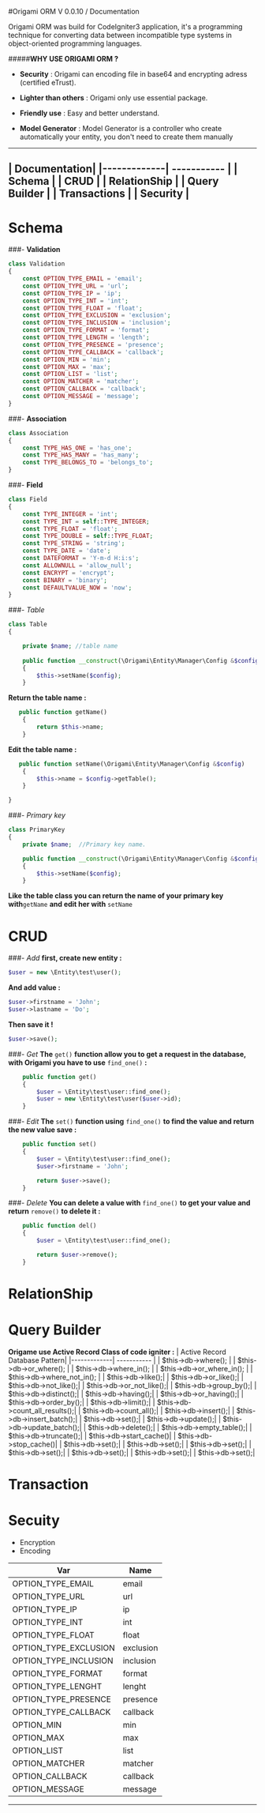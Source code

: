 
#Origami ORM V 0.0.10 / Documentation


Origami ORM was build for CodeIgniter3 application, it's a programming technique for converting data between 
incompatible type systems in object-oriented programming languages.

#####**WHY USE ORIGAMI ORM ?**

  * **Security** : 
      Origami can encoding file in base64 and encrypting adress (certified eTrust).
  
  * **Lighter than others** :
      Origami only use essential package.

  * **Friendly use** :
      Easy and better understand.
      

  * **Model Generator** :
      Model Generator is a controller who create automatically your entity, you don't need to create them manually
                                  
----------

| Documentation|
|-------------| ----------- |
| Schema |
| CRUD |
| RelationShip |
| Query Builder |
| Transactions |
| Security |
----------
# Schema
###- **Validation**


```php
class Validation
{
    const OPTION_TYPE_EMAIL = 'email';
    const OPTION_TYPE_URL = 'url';
    const OPTION_TYPE_IP = 'ip';
    const OPTION_TYPE_INT = 'int';
    const OPTION_TYPE_FLOAT = 'float';
    const OPTION_TYPE_EXCLUSION = 'exclusion';
    const OPTION_TYPE_INCLUSION = 'inclusion';
    const OPTION_TYPE_FORMAT = 'format';
    const OPTION_TYPE_LENGTH = 'length';
    const OPTION_TYPE_PRESENCE = 'presence';
    const OPTION_TYPE_CALLBACK = 'callback';
    const OPTION_MIN = 'min';
    const OPTION_MAX = 'max';
    const OPTION_LIST = 'list';
    const OPTION_MATCHER = 'matcher';
    const OPTION_CALLBACK = 'callback';
    const OPTION_MESSAGE = 'message';
}
```

###- **Association**

```php
class Association
{
    const TYPE_HAS_ONE = 'has_one';
    const TYPE_HAS_MANY = 'has_many';
    const TYPE_BELONGS_TO = 'belongs_to';
}
```

###- **Field**

```php
class Field
{
    const TYPE_INTEGER = 'int';
    const TYPE_INT = self::TYPE_INTEGER;
    const TYPE_FLOAT = 'float';
    const TYPE_DOUBLE = self::TYPE_FLOAT;
    const TYPE_STRING = 'string';
    const TYPE_DATE = 'date';
    const DATEFORMAT = 'Y-m-d H:i:s';
    const ALLOWNULL = 'allow_null';
    const ENCRYPT = 'encrypt';
    const BINARY = 'binary';
    const DEFAULTVALUE_NOW = 'now';
}
```

###- *Table*
```php
class Table
{

    private $name; //table name
    
    public function __construct(\Origami\Entity\Manager\Config &$config)
    {
        $this->setName($config);
    }
```
**Return the table name :**
```php
   public function getName()
    {
        return $this->name;
    }
```
**Edit the table name :**
```php
   public function setName(\Origami\Entity\Manager\Config &$config)
    {
        $this->name = $config->getTable();
    }

}
```
###- *Primary key*
```php
class PrimaryKey
{
	private $name;  //Primary key name.

    public function __construct(\Origami\Entity\Manager\Config &$config)
    {
        $this->setName($config);
    }
```
**Like the table class you can return the name of your primary key with**`getName` **and 
edit her with** `setName`

# CRUD

###- *Add*
**first, create new entity :**
```php
$user = new \Entity\test\user();
```
**And add value :**
```php
$user->firstname = 'John';
$user->lastname = 'Do';
```
**Then save it !**
```php
$user->save();
```
###- *Get*
**The** `get()` **function allow you to get a request in the database, 
with Origami you have to use** `find_one()` **:**
```php
    public function get()
    {
        $user = \Entity\test\user::find_one();
        $user = new \Entity\test\user($user->id);
    }
```
###- *Edit*
**The** `set()` **function using** `find_one()` **to find the value and return the new value save :**
```php
    public function set()
    {
        $user = \Entity\test\user::find_one();
        $user->firstname = 'John';

        return $user->save();
    }
```

###- *Delete*
**You can delete a value with** `find_one()` **to get your value and return** `remove()` **to delete it :**
```php
    public function del()
    {
        $user = \Entity\test\user::find_one();

        return $user->remove();
    }
```

# RelationShip

# Query Builder
**Origame use Active Record Class of code igniter :**
| Active Record Database Pattern|
|-------------| ----------- |
| $this->db->where(); |
| $this->db->or_where(); |
| $this->db->where_in(); |
| $this->db->or_where_in(); |
| $this->db->where_not_in(); |
| $this->db->like();|
| $this->db->or_like();|
| $this->db->not_like();|
| $this->db->or_not_like();|
| $this->db->group_by();|
| $this->db->distinct();|
| $this->db->having();|
| $this->db->or_having();|
| $this->db->order_by();|
| $this->db->limit();|
| $this->db->count_all_results();|
| $this->db->count_all();|
| $this->db->insert();|
| $this->db->insert_batch();|
| $this->db->set();|
| $this->db->update();|
| $this->db->update_batch();|
| $this->db->delete();|
| $this->db->empty_table();|
| $this->db->truncate();|
| $this->db->start_cache()|
| $this->db->stop_cache()|
| $this->db->set();|
| $this->db->set();|
| $this->db->set();|
| $this->db->set();|
| $this->db->set();|
| $this->db->set();|
| $this->db->set();|

# Transaction

# Secuity
- Encryption
- Encoding

| Var | Name |
| ------------- | ----------- |
| OPTION_TYPE_EMAIL      | email |
| OPTION_TYPE_URL     | url     |
| OPTION_TYPE_IP     | ip     |
| OPTION_TYPE_INT     | int     |
| OPTION_TYPE_FLOAT     | float     |
| OPTION_TYPE_EXCLUSION     | exclusion     |
| OPTION_TYPE_INCLUSION     | inclusion     |
| OPTION_TYPE_FORMAT     | format     |
| OPTION_TYPE_LENGHT     | lenght     |
| OPTION_TYPE_PRESENCE     | presence     |
| OPTION_TYPE_CALLBACK     | callback     |
| OPTION_MIN     | min     |
| OPTION_MAX     | max     |
| OPTION_LIST     | list     |
| OPTION_MATCHER     | matcher     |
| OPTION_CALLBACK     | callback     |
| OPTION_MESSAGE     | message     |


----------
	

 
